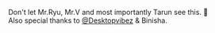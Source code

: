 Don't let Mr.Ryu, Mr.V and most importantly Tarun see this. 🤲
<br>
Also special thanks to <a href='https://github.com/Desktopvibez'>@Desktopvibez</a> & Binisha.
